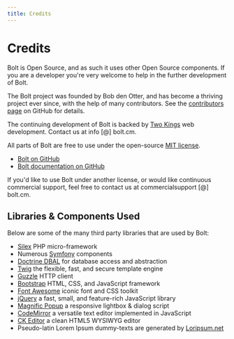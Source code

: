 ```yaml
---
title: Credits
---
```

Credits
=======

Bolt is Open Source, and as such it uses other Open Source components. If you
are a developer you're very welcome to help in the further development of Bolt.

The Bolt project was founded by Bob den Otter, and has become a thriving project
ever since, with the help of many contributors. See the [contributors page][]
on GitHub for details. 

The continuing development of Bolt is backed by [Two Kings][] web development.
Contact us at info [@] bolt.cm.

All parts of Bolt are free to use under the open-source [MIT license][].

  - <a href="https://github.com/bolt/bolt" class="btn btn-info" target="_blank">Bolt on GitHub</a>
  - <a href="https://github.com/bolt/docs" class="btn btn-info" target="_blank">Bolt documentation on
    GitHub</a>

If you'd like to use Bolt under another license, or would like continuous
commercial support, feel free to contact us at commercialsupport [@] bolt.cm.

Libraries & Components Used
---------------------------

Below are some of the many third party libraries that are used by Bolt:

  - [Silex][] PHP micro-framework
  - Numerous [Symfony][] components
  - [Doctrine DBAL][] for database access and abstraction
  - [Twig] the flexible, fast, and secure template engine
  - [Guzzle][] HTTP client
  - [Bootstrap][] HTML, CSS, and JavaScript framework
  - [Font Awesome][] iconic font and CSS toolkit
  - [jQuery][] a fast, small, and feature-rich JavaScript library
  - [Magnific Popup][] a responsive lightbox & dialog script
  - [CodeMirror][] a versatile text editor implemented in JavaScript
  - [CK Editor][] a clean HTML5 WYSIWYG editor
  - Pseudo-latin Lorem Ipsum dummy-texts are generated by [Loripsum.net]

[contributors page]: https://github.com/bolt/bolt/graphs/contributors
[Two Kings]: http://www.twokings.nl
[MIT license]: http://www.opensource.org/licenses/mit-license.php
[Silex]: http://silex.sensiolabs.org/
[Symfony]: http://symfony.com/
[Doctrine DBAL]: http://www.doctrine-project.org
[Twig]: http://twig.sensiolabs.org/
[Guzzle]: http://guzzlephp.org/
[Bootstrap]: http://getbootstrap.com/
[Font Awesome]: http://fontawesome.io/
[jQuery]: http://jquery.com/
[Magnific Popup]: http://dimsemenov.com/plugins/magnific-popup/
[CodeMirror]: http://codemirror.net/
[CK Editor]: http://ckeditor.com/
[Loripsum.net]: http://loripsum.net/
